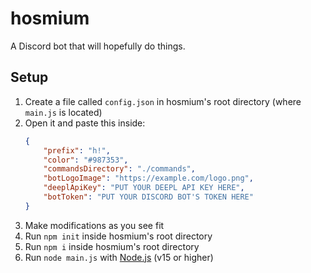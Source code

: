 # hosmium

A Discord bot that will hopefully do things.

## Setup

1. Create a file called `config.json` in hosmium's root directory (where `main.js` is located)
2. Open it and paste this inside:
   ```json
   {
       "prefix": "h!",
       "color": "#987353",
       "commandsDirectory": "./commands",
       "botLogoImage": "https://example.com/logo.png",
       "deeplApiKey": "PUT YOUR DEEPL API KEY HERE",
       "botToken": "PUT YOUR DISCORD BOT'S TOKEN HERE"
   }
   ```
3. Make modifications as you see fit
4. Run `npm init` inside hosmium's root directory
5. Run `npm i` inside hosmium's root directory
6. Run `node main.js` with [Node.js](https://nodejs.org/en/) (v15 or higher)